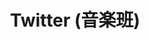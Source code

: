 ---
layout: post
title: Twitter (音楽班)
description:
image: assets/images/twitter.png
link: https://twitter.com/sokon_music
description_link: https://scrapbox.io/CCC/Twitter
---
